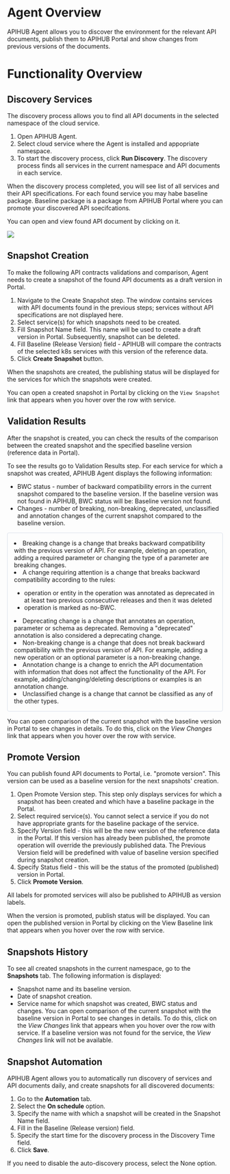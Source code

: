 # Agent Overview

APIHUB Agent allows you to discover the environment for the relevant API documents, publish them to APIHUB Portal and show changes from previous versions of the documents.

# Functionality Overview

## Discovery Services

The discovery process allows you to find all API documents in the selected namespace of the cloud service.

1. Open APIHUB Agent.
2. Select cloud service where the Agent is installed and appopriate namespace.
3. To start the discovery process, click **Run Discovery**. The discovery process finds all services in the current namespace and API documents in each service.

When the discovery process completed, you will see list of all services and their API specifications. For each found service you may habe baseline package. Baseline package is a package from APIHUB Portal where you can promote your discovered API soecifcations.

You can open and view found API document by clicking on it.

![](/docs/img/discover_services.png)

## Snapshot Creation

To make the following API contracts validations and comparison, Agent needs to create a snapshot of the found API documents as a draft version in Portal.

1. Navigate to the Create Snapshot step. The window contains services with API documents found in the previous steps; services without API specifications are not displayed here.
2. Select service(s) for which snapshots need to be created.
3. Fill Snapshot Name field. This name will be used to create a draft version in Portal. Subsequently, snapshot can be deleted.
4. Fill Baseline (Release Version) field - APIHUB will compare the contracts of the selected k8s services with this version of the reference data.
5. Click **Create Snapshot** ⁣button.

When the snapshots are created, the publishing status will be displayed for the services for which the snapshots were created.

You can open a created snapshot in Portal by clicking on the `View Snapshot` link that appears when you hover over the row with service.

## Validation Results

After the snapshot is created, you can check the results of the comparison between the created snapshot and the specified baseline version (reference data in Portal).

To see the results go to Validation Results step. For each service for which a snapshot was created, APIHUB Agent displays the following information:

- BWC status - number of backward compatibility errors in the current snapshot compared to the baseline version. If the baseline version was not found in APIHUB, BWC status will be: Baseline version not found.
- Changes - number of breaking, non-breaking, deprecated, unclassified and annotation changes of the current snapshot compared to the baseline version.

<div style="
  border: 1px solid #D8DFEA; border-radius: 4px; margin: 10px 0; padding: 15px; display: flex; align-items: flex-start;
">
  <div>
     <li>Breaking change is a change that breaks backward compatibility with the previous version of API. For example, deleting an operation, adding a required parameter or changing the type of a parameter are breaking changes.</li>
     <li>A change requiring attention is a change that breaks backward compatibility according to the rules:</li>
         <ul>
            <li>operation or entity in the operation was annotated as deprecated in at least two previous consecutive releases and then it was deleted
            <li>operation is marked as no-BWC.</li>
         </ul>
      <li>Deprecating change is a change that annotates an operation, parameter or schema as deprecated. Removing a "deprecated" annotation is also considered a deprecating change.</li>
      <li>Non-breaking change is a change that does not break backward compatibility with the previous version of API. For example, adding a new operation or an optional parameter is a non-breaking change.</li>
      <li>Annotation change is a change to enrich the API documentation with information that does not affect the functionality of the API. For example, adding/changing/deleting descriptions or examples is an annotation change. </li>
      <li>Unclassified change is a change that cannot be classified as any of the other types.</li>
  </div>
</div>

You can open comparison of the current snapshot with the baseline version in Portal to see changes in details. To do this, click on the _View Changes_ link that appears when you hover over the row with service.

## Promote Version

You can publish found API documents to Portal, i.e. "promote version". This version can be used as a baseline version for the next snapshots' creation.

1. Open Promote Version step. This step only displays services for which a snapshot has been created and which have a baseline package in the Portal.
2. Select required service(s). You cannot select a service if you do not have appropriate grants for the baseline package of the service.
3. Specify Version field - this will be the new version of the reference data in the Portal. If this version has already been published, the promote operation will override the previously published data. The Previous Version field will be predefined with value of baseline version specified during snapshot creation.
4. Specify Status field - this will be the status of the promoted (published) version in Portal.
5. Click **Promote Version**.

All labels for promoted services will also be published to APIHUB as version labels.

When the version is promoted, publish status will be displayed. You can open the published version in Portal by clicking on the View Baseline link that appears when you hover over the row with service.

## Snapshots History

To see all created snapshots in the current namespace, go to the **Snapshots** tab. The following information is displayed:

- Snapshot name and its baseline version.
- Date of snapshot creation.
- Service name for which snapshot was created, BWC status and changes. You can open comparison of the current snapshot with the baseline version in Portal to see changes in details. To do this, click on the _View Changes_ link that appears when you hover over the row with service. If a baseline version was not found for the service, the _View Changes_ link will not be available.

## Snapshot Automation

APIHUB Agent allows you to automatically run discovery of services and API documents daily, and create snapshots for all discovered documents:

1. Go to the **Automation** tab.
2. Select the **On schedule** option.
3. Specify the name with which a snapshot will be created in the Snapshot Name field.
4. Fill in the Baseline (Release version) field.
5. Specify the start time for the discovery process in the Discovery Time field.
6. Click **Save**.

If you need to disable the auto-discovery process, select the None option.
